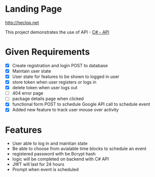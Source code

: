 # Landing Page

http://heclop.net

This project demonstrates  the use of API - [C# - API](https://github.com/the-heclop/Schedule-App-API)

# Given Requirements
* [x] Create registration and login POST to database
* [x] Maintain user state
* [x] User state for features to be shown to logged in user
* [x] store token when user registers or logs in
* [x] delete token when user logs out
* [ ] 404 error page
* [ ] package details page when clicked
* [x] functional form POST to schedule Google API call to schedule event
* [x] Added new feature to track user mouse over activity

# Features

* User able to log in and maintian state
* Be able to choose from avialable time blocks to schedule an event
* registered password with be Bcrypt hash
* logic will be completed on backend with C# API
* JWT will last for 24 hours
* Prompt when  event is scheduled



